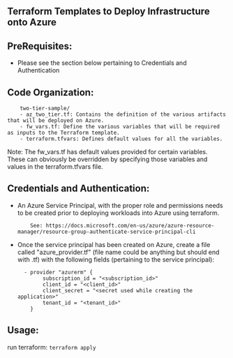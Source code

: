 Terraform Templates to Deploy Infrastructure onto Azure
-------------------------------------------------------

PreRequisites:
-------------
 - Please see the section below pertaining to Credentials and Authentication

Code Organization:
-----------------

  ```
      two-tier-sample/
      - az_two_tier.tf: Contains the definition of the various artifacts that will be deployed on Azure.
      - fw_vars.tf: Define the various variables that will be required as inputs to the Terraform template.
      - terraform.tfvars: Defines default values for all the variables.
  ```

  Note: The fw_vars.tf has default values provided for certain variables. These can obviously be overridden by
        specifying those variables and values in the terraform.tfvars file.

Credentials and Authentication:
------------------------------

  - An Azure Service Principal, with the proper role and permissions needs to be created prior to deploying
    workloads into Azure using terraform.
    ```
        See: https://docs.microsoft.com/en-us/azure/azure-resource-manager/resource-group-authenticate-service-principal-cli
    ```
  - Once the service principal has been created on Azure, create a file called "azure_provider.tf" (file name could be anything
    but should end with .tf) with the following fields (pertaining to the service principal):

    ```
      - provider "azurerm" {
            subscription_id = "<subscription_id>"
            client_id = "<client_id>"
            client_secret = "<secret used while creating the application>"
            tenant_id = "<tenant_id>"
        }
    ```
    
Usage:
------

   run terraform: ```terraform apply```
